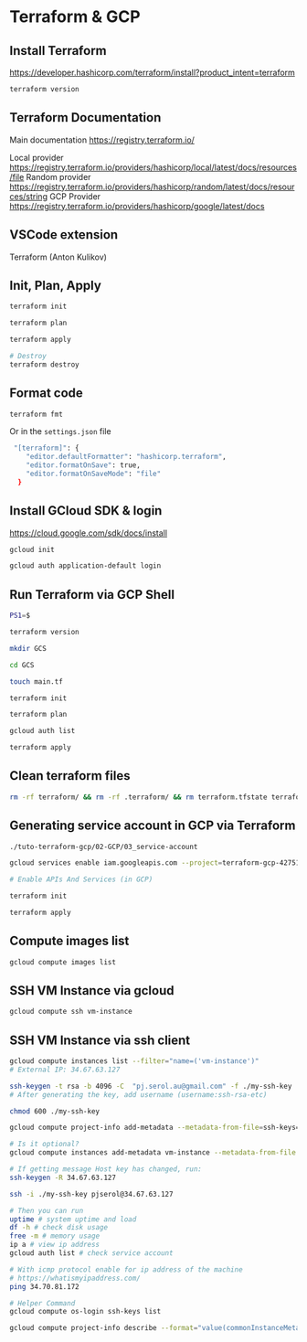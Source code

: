 # Terraform & GCP

## Install Terraform

<https://developer.hashicorp.com/terraform/install?product_intent=terraform>

```sh
terraform version
```

## Terraform Documentation

Main documentation <https://registry.terraform.io/>

Local provider <https://registry.terraform.io/providers/hashicorp/local/latest/docs/resources/file>
Random provider <https://registry.terraform.io/providers/hashicorp/random/latest/docs/resources/string>
GCP Provider <https://registry.terraform.io/providers/hashicorp/google/latest/docs>

## VSCode extension

Terraform (Anton Kulikov)

## Init, Plan, Apply

```sh
terraform init

terraform plan

terraform apply

# Destroy
terraform destroy
```

## Format code

```sh
terraform fmt
```

Or in the `settings.json` file

```sh
 "[terraform]": {
    "editor.defaultFormatter": "hashicorp.terraform",
    "editor.formatOnSave": true,
    "editor.formatOnSaveMode": "file"
  }
```

## Install GCloud SDK & login

<https://cloud.google.com/sdk/docs/install>

```sh
gcloud init

gcloud auth application-default login
```

## Run Terraform via GCP Shell

```sh
PS1=$

terraform version

mkdir GCS

cd GCS

touch main.tf

terraform init

terraform plan

gcloud auth list

terraform apply
```

## Clean terraform files

```sh
rm -rf terraform/ && rm -rf .terraform/ && rm terraform.tfstate terraform.tfstate.backup && rm -f terraform.lock.hcl .terraform.lock.hcl 2>/dev/null
```

## Generating service account in GCP via Terraform

```sh
./tuto-terraform-gcp/02-GCP/03_service-account

gcloud services enable iam.googleapis.com --project=terraform-gcp-427512

# Enable APIs And Services (in GCP)

terraform init

terraform apply
```

## Compute images list

```sh
gcloud compute images list
```

## SSH VM Instance via gcloud

```sh
gcloud compute ssh vm-instance
```

## SSH VM Instance via ssh client

```sh
gcloud compute instances list --filter="name=('vm-instance')"
# External IP: 34.67.63.127

ssh-keygen -t rsa -b 4096 -C  "pj.serol.au@gmail.com" -f ./my-ssh-key
# After generating the key, add username (username:ssh-rsa-etc)

chmod 600 ./my-ssh-key

gcloud compute project-info add-metadata --metadata-from-file=ssh-keys=./my-ssh-key.pub

# Is it optional?
gcloud compute instances add-metadata vm-instance --metadata-from-file ssh-keys=./my-ssh-key.pub

# If getting message Host key has changed, run:
ssh-keygen -R 34.67.63.127

ssh -i ./my-ssh-key pjserol@34.67.63.127

# Then you can run
uptime # system uptime and load
df -h # check disk usage
free -m # memory usage
ip a # view ip address
gcloud auth list # check service account

# With icmp protocol enable for ip address of the machine
# https://whatismyipaddress.com/
ping 34.70.81.172

# Helper Command
gcloud compute os-login ssh-keys list

gcloud compute project-info describe --format="value(commonInstanceMetadata[items][ssh-keys])"
```
